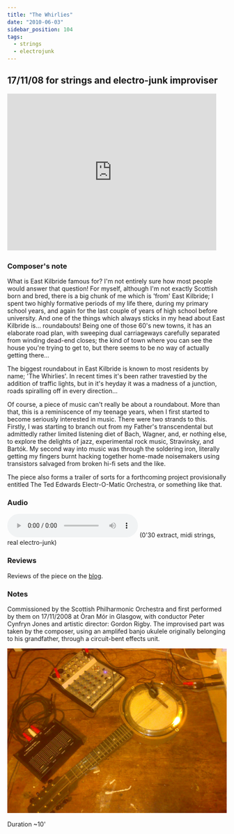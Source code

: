 ```yaml
---
title: "The Whirlies"
date: "2010-06-03"
sidebar_position: 104
tags: 
  - strings
  - electrojunk
---
```


## 17/11/08 for strings and electro-junk improviser

<iframe src="https://archive.org/embed/The_Whirlies" width="480" height="360" frameborder="0" webkitallowfullscreen="true" mozallowfullscreen="true" allowfullscreen></iframe>

### Composer's note

What is East Kilbride famous for? I'm not entirely sure how most people would answer that question! For myself, although I'm not exactly Scottish born and bred, there is a big chunk of me which is 'from' East Kilbride; I spent two highly formative periods of my life there, during my primary school years, and again for the last couple of years of high school before university. And one of the things which always sticks in my head about East Kilbride is… roundabouts! Being one of those 60's new towns, it has an elaborate road plan, with sweeping dual carriageways carefully separated from winding dead-end closes; the kind of town where you can see the house you're trying to get to, but there seems to be no way of actually getting there…

The biggest roundabout in East Kilbride is known to most residents by name; 'The Whirlies'. In recent times it's been rather travestied by the addition of traffic lights, but in it's heyday it was a madness of a junction, roads spiralling off in every direction…

Of course, a piece of music can't really be about a roundabout. More than that, this is a reminiscence of my teenage years, when I first started to become seriously interested in music. There were two strands to this. Firstly, I was starting to branch out from my Father's transcendental but admittedly rather limited listening diet of Bach, Wagner, and, er nothing else, to explore the delights of jazz, experimental rock music, Stravinsky, and Bartók. My second way into music was through the soldering iron, literally getting my fingers burnt hacking together home-made noisemakers using transistors salvaged from broken hi-fi sets and the like.

The piece also forms a trailer of sorts for a forthcoming project provisionally entitled The Ted Edwards Electr-O-Matic Orchestra, or something like that.


### Audio

<audio controls>
  <source src="/whirlies-d-ex.mp3"/>
</audio>
(0'30 extract, midi strings, real electro-junk)


### Reviews

Reviews of the piece on the [blog](/blog/2008/11/20/the-whirlies-success).


### Notes

Commissioned by the Scottish Philharmonic Orchestra and first performed by them on 17/11/2008 at Òran Mór in Glasgow, with conductor Peter Cynfryn Jones and artistic director: Gordon Rigby. The improvised part was taken by the composer, using an amplifed banjo ukulele originally belonging to his grandfather, through a circuit-bent effects unit.

![Setup for 'The Whirlies'](../../static/img/whirlies-setup.jpg "whirlies-setup")

Duration ~10'
